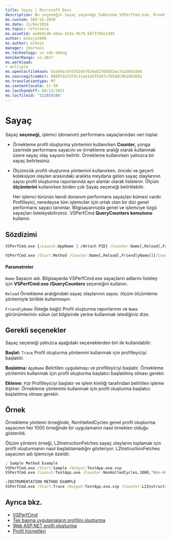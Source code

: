 ```yaml
---
title: Sayaç | Microsoft Docs
description: Bu seçeneğin Sayaç seçeneği hakkında VSPerfCmd.exe. Örnekleme aralığını belirtir veya ölçüm profili oluşturmada olay aralıklarının ölçüsüdür.
ms.custom: SEO-VS-2020
ms.date: 11/04/2016
ms.topic: reference
ms.assetid: aa4b4cdb-e6ea-433a-9579-56f3785e1385
author: mikejo5000
ms.author: mikejo
manager: jmartens
ms.technology: vs-ide-debug
monikerRange: vs-2017
ms.workload:
- multiple
ms.openlocfilehash: b1d49ac97d783457634a82705033ac7a2d043d84
ms.sourcegitcommit: 68897da7d74c31ae1ebf5d47c7b5ddc9b108265b
ms.translationtype: MT
ms.contentlocale: tr-TR
ms.lasthandoff: 08/13/2021
ms.locfileid: "122039286"
---
```

# <a name="counter"></a>Sayaç
Sayaç **seçeneği,** işlemci (donanım) performans sayaçlarından veri toplar.

- Örnekleme profil oluşturma yöntemini kullanırken **Counter,** yonga üzerinde performans sayacını ve örnekleme aralığı olarak kullanmak üzere sayaç olay sayısını belirtir. Örnekleme kullanırken yalnızca bir sayaç belirtesiniz.

- Ölçümcük profili oluşturma yöntemini kullanırken, önceki ve geçerli koleksiyon olayları arasındaki aralıkta meydana gelen sayaç olaylarının sayısı profil oluşturma raporlarında ayrı alanlar olarak listelenir. Ölçüm **ölçümlerini** kullanırken birden çok Sayaç seçeneği belirtilebilir.

  Her işlemci türünün kendi donanım performans sayaçları kümesi vardır. Profilleyici, neredeyse tüm işlemciler için ortak olan bir dizi genel performans sayacı tanımlar. Bilgisayarınızda genel ve işlemciye özgü sayaçları listeleyebilirsiniz. VSPerfCmd **QueryCounters komutunu** kullanın.

## <a name="syntax"></a>Sözdizimi

```cmd
VSPerfCmd.exe {/Launch:AppName | /Attach PID} /Counter:Name[,Reload[,FriendlyName]][Options]
```

```cmd
VSPerfCmd.exe /Start:Method /Counter:Name[,Reload[,FriendlyName]][/Counter:Name[,Reload[,FriendlyName]]][Options]
```

#### <a name="parameters"></a>Parametreler
 `Name` Sayacın adı. Bilgisayarda VSPerfCmd.exe sayaçların adlarını listeley için **VSPerfCmd.exe /QueryCounters** seçeneğini kullanın.

 `Reload` Örnekleme aralığındaki sayaç olaylarının sayısı. ölçüm ölçümleme yöntemiyle birlikte kullanmayın.

 `FriendlyName` (İsteğe bağlı) Profil oluşturma raporlarının ve `Name` görünümlerinin sütun üst bilgisinde yerine kullanmak istediğiniz dize.

## <a name="required-options"></a>Gerekli seçenekler
 Sayaç seçeneği yalnızca aşağıdaki seçeneklerden biri ile kullanılabilir:

 **Başlat:** `Trace` Profil oluşturma yöntemini kullanmak için profilleyiciyi başlatılır.

 **Başlatma:** `AppName` Belirtilen uygulamayı ve profilleyiciyi başlatır. Örnekleme yöntemini kullanmak için profil oluşturma başlatıcı başlatılmış olması gerekir.

 **Ekleme:** `PID` Profilleyiciyi başlatır ve işlem kimliği tarafından belirtilen işleme iliştirer. Örnekleme yöntemini kullanmak için profil oluşturma başlatıcı başlatılmış olması gerekir.

## <a name="example"></a>Örnek
 Örnekleme yöntemi örneğinde, NonHaltedCycles genel profil oluşturma sayacının her 1000 örneğinde bir uygulamanın nasıl örneklen olduğu gösterildi.

 Ölçüm yöntemi örneği, L2InstructionFetches sayaç olaylarını toplamak için profil oluşturmanın nasıl başlatılamadığnı gösteriyor. L2InstructionFetches sayacının adı işlemciye özeldir.

```cmd
; Sample Method Example
VSPerfCmd.exe /Start:Sample /Output:TestApp.exe.vsp
VSPerfCmd.exe /Launch:TestApp.exe /Counter:NonHaltedCycles,1000,"Non-Halted Cycles"

;INSTRUMENTATION METHOD EXAMPLE
VSPerfCmd.exe /Start:Trace /Output:TestApp.exe.vsp /Counter:L2InstructionFetches,,"L2 Cache Instruction Fetches"
```

## <a name="see-also"></a>Ayrıca bkz.
- [VSPerfCmd](../profiling/vsperfcmd.md)
- [Tek başına uygulamaların profilini oluşturma](../profiling/command-line-profiling-of-stand-alone-applications.md)
- [Web ASP.NET profil oluşturma](../profiling/command-line-profiling-of-aspnet-web-applications.md)
- [Profil hizmetleri](../profiling/command-line-profiling-of-services.md)
